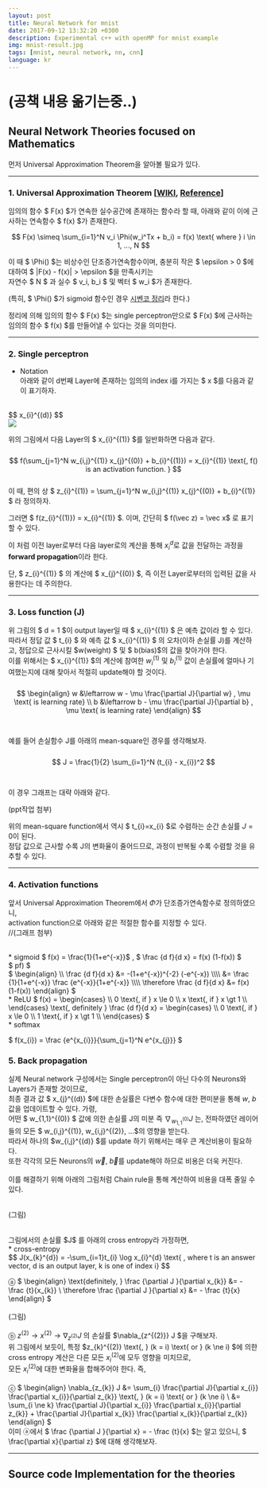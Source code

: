 ```yaml
---
layout: post
title: Neural Network for mnist
date: 2017-09-12 13:32:20 +0300
description: Experimental c++ with openMP for mnist example
img: mnist-result.jpg
tags: [mnist, neural network, nn, cnn]
language: kr
---
```

# (공책 내용 옮기는중..)

## Neural Network Theories focused on Mathematics

먼저 Universal Approximation Theorem을 알아볼 필요가 있다.

----------------------------------------------------------------------------------------------------------------------------------

### 1. Universal Approximation Theorem [[WIKI](https://en.wikipedia.org/wiki/Universal_approximation_theorem), [Reference](http://mcneela.github.io/machine_learning/2017/03/21/Universal-Approximation-Theorem.html)]

임의의 함수 $ F(x) $가 연속한 실수공간에 존재하는 함수라 할 때, 아래와 같이 이에 근사하는 연속함수 $ f(x) $가 존재한다.  
  
$$ F(x) \simeq \sum_{i=1}^N v_i \Phi(w_i^Tx + b_i) = f(x) \text{ where } i \in 1, ..., N $$
  
이 때 $ \Phi() $는 비상수인 단조증가연속함수이며, 충분히 작은 $ \epsilon > 0 $에 대하여 $ |F(x) -  f(x)| > \epsilon $을 만족시키는  
자연수 $ N $ 과 실수 $ v_i, b_i $ 및 벡터 $ w_i $가 존재한다.  


(특히, $ \Phi() $가 sigmoid 함수인 경우 [시벤코 정리](https://ko.wikipedia.org/wiki/%EC%8B%9C%EB%B2%A4%EC%BD%94_%EC%A0%95%EB%A6%AC)라 한다.)

정리에 의해 임의의 함수 $ F(x) $는 single perceptron만으로 $ F(x) $에 근사하는 임의의 함수 $ f(x) $를 만들어낼 수 있다는 것을 의미한다.  

----------------------------------------------------------------------------------------------------------------------------------

### 2. Single perceptron  
  * Notation  
  아래와 같이 d번째 Layer에 존재하는 임의의 index i를 가지는 $ x $를 다음과 같이 표기하자.  
<br>
  $$ x_{i}^{(d)} $$  
<br>
  
  <img src="http://artrointel.github.io/assets/projects/neural-network/perceptron.JPG" />  
  
  위의 그림에서 다음 Layer의 $ x_{i}^{(1)} $를 일반화하면 다음과 같다.  
<br>
  $$ f(\sum_{j=1}^N w_{i,j}^{(1)} x_{j}^{(0)} + b_{i}^{(1)}) = x_{i}^{(1)} \text{, f() is an activation function. } $$
<br>
  이 때, 편의 상 $ z_{i}^{(1)} = \sum_{j=1}^N w_{i,j}^{(1)} x_{j}^{(0)} + b_{i}^{(1)} $ 라 정의하자.  
  
  그러면 $ f(z_{i}^{(1)}) = x_{i}^{(1)} $. 이며, 간단히 $ f(\vec z) = \vec x$ 로 표기할 수 있다.  
  
  이 처럼 이전 layer로부터 다음 layer로의 계산을 통해 $x_{i}^{d}$로 값을 전달하는 과정을 **forward propagation**이라 한다.
    
  단, $ z_{i}^{(1)} $ 의 계산에 $ x_{j}^{(0)} $, 즉 이전 Layer로부터의 입력된 값을 사용한다는 데 주의한다.  
  
----------------------------------------------------------------------------------------------------------------------------------
  
### 3. Loss function (J)  
  
  위 그림의 $ d = 1 $이 output layer일 때 $ x_{i}^{(1)} $ 은 예측 값이라 할 수 있다.  
  따라서 정답 값 $ t_{i} $ 와 예측 값 $ x_{i}^{(1)} $ 의 오차(이하 손실률 J)를 계산하고, 정답으로 근사시킬 $w(weight) $ 및 $ b(bias)$의 값을 찾아가야 한다.  
  이를 위해서는 $ x_{i}^{(1)} $의 계산에 참여한 $w_{i}^{(1)}$ 및 $b_{i}^{(1)}$ 값이 손실률에 얼마나 기여했는지에 대해 찾아서 적절히 update해야 할 것이다.  
<br>
$$ \begin{align}
w &\leftarrow w - \mu \frac{\partial J}{\partial w} , \mu \text{ is learning rate} \\
b &\leftarrow b - \mu \frac{\partial J}{\partial b} , \mu \text{ is learning rate} \end{align} $$  
<br>
  예를 들어 손실함수 J를 아래의 mean-square인 경우를 생각해보자.  
<br>
$$ J = \frac{1}{2} \sum_{i=1}^N (t_{i} - x_{i})^2 $$  
<br>
  이 경우 그래프는 대략 아래와 같다.  
  
  (ppt작업 첨부)  
  
  위의 mean-square function에서 역시 $ t_{i}=x_{i} $로 수렴하는 순간 손실률 $J = 0$이 된다.  
  정답 값으로 근사할 수록 J의 변화율이 줄어드므로, 과정이 반복될 수록 수렴할 것을 유추할 수 있다.

----------------------------------------------------------------------------------------------------------------------------------
  
### 4. Activation functions  
  앞서 Universal Approximation Theorem에서 $\Phi$가 단조증가연속함수로 정의하였으니,  
  activation function으로 아래와 같은 적절한 함수를 지정할 수 있다.  
  //(그래프 첨부)  
  
  <br>
  * sigmoid  
  $ f(x) = \frac{1}{1+e^{-x}}$ , $ \frac {d f}{d x} = f(x) (1-f(x)) $  
  <br>
  $ pf) $ <br>
  $ \begin{align} \\ 
  \frac {d f}{d x} &= -(1+e^{-x})^{-2} (-e^{-x})  \\\\ 
  &= \frac {1}{1+e^{-x}} \frac {e^{-x}}{1+e^{-x}} \\\\ 
  \therefore \frac {d f}{d x} &= f(x) (1-f(x))  \end{align} $
     
  <br>
  * ReLU  
  $ f(x) = \begin{cases} \\
   0 \text{, if } x \le 0 \\ 
   x \text{, if } x \gt 1 \\ 
   \end{cases}
   \text{, definitely }
   \frac {d f}{d x} = \begin{cases} \\
   0 \text{, if } x \le 0 \\ 
   1 \text{, if } x \gt 1 \\ 
   \end{cases}
  $
  
  <br>
  * softmax  
  
  $ f(x_{i}) = \frac {e^{x_{i}}}{\sum_{j=1}^N e^{x_{j}}} $  
  
  
### 5. Back propagation  
  실제 Neural network 구성에서는 Single perceptron이 아닌 다수의 Neurons와 Layers가 존재할 것이므로,  
  최종 결과 값 $ x_{j}^{(d)} $에 대한 손실률은 다변수 함수에 대한 편미분을 통해 $w$, $b$ 값을 업데이트할 수 있다. 가령,  
  어떤 $ w_{1,1}^{(0)} $ 값에 의한 손실률 J의 미분 즉 $\nabla_{w_{1,1}^{(0)}} J$ 는, 전파하였던 레이어들의 모든 $ w_{i,j}^{(1)}, w_{i,j}^{(2)}, ...$의 영향을 받는다.  
  따라서 하나의 $w_{i,j}^{(d)} $를 update 하기 위해서는 매우 큰 계산비용이 필요하다.  
  또한 각각의 모든 Neurons의 $\vec w$, $\vec b$를 update해야 하므로 비용은 더욱 커진다.  
  <br>
  이를 해결하기 위해 아래의 그림처럼 Chain rule을 통해 계산하여 비용을 대폭 줄일 수 있다.  
  <br>
  
  (그림)  
  
  <br>
  그림에서의 손실률 $J$ 를 아래의 cross entropy라 가정하면,
  
  <br>
  * cross-entropy  
  <br>
  $$ J(x_{k}^{d}) = -\sum_{i=1}t_{i} \log x_{i}^{d} \text{ , where t is an answer vector, d is an output layer, k is one of index i} $$
  
  ⓐ $ \begin{align} \text{definitely, } \frac {\partial J }{\partial x_{k}} &= - \frac {t}{x_{k}} \\
  \therefore \frac {\partial J }{\partial x} &= - \frac {t}{x} \end{align} $  
  <br>
  (그림)  
  <br>
  ⓑ $z^{(2)} \rightarrow x^{(2)} \rightarrow \nabla_{z^{(2)}} J$ 의 손실률 $\nabla_{z^{(2)}} J $을 구해보자.  
  위 그림에서 보듯이, 특정 $z_{k}^{(2)} \text{, } (k = i) \text{ or } (k \ne i) $에 의한 cross entropy 계산은 다른 모든 $x_{i}^{(2)}$에 모두 영향을 미치므로,  
  모든 $x_{i}^{(2)}$에 대한 변화율을 합해주어야 한다. 즉,  
  <br>
  ⓒ $ \begin{align} \nabla_{z_{k}} J &= \sum_{i} \frac{\partial J}{\partial x_{i}} \frac{\partial x_{i}}{\partial z_{k}} \text{, } (k = i) \text{ or } (k \ne i) \\
   &= \sum_{i \ne k} \frac{\partial J}{\partial x_{i}} \frac{\partial x_{i}}{\partial z_{k}} + \frac{\partial J}{\partial x_{k}} \frac{\partial x_{k}}{\partial z_{k}} \end{align} $
  <br>
  이미 ⓐ에서 $ \frac {\partial J }{\partial x} = - \frac {t}{x} $는 알고 있으니, $ \frac{\partial x}{\partial z} $에 대해 생각해보자.
  
  
  
----------------------------------------------------------------------------------------------------------------------------------

## Source code Implementation for the theories

